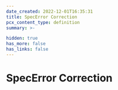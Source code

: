 ```yaml
---
date_created: 2022-12-01T16:35:31
title: SpecError Correction
pcx_content_type: definition
summary: >-

hidden: true
has_more: false
has_links: false
---
```


# SpecError Correction

